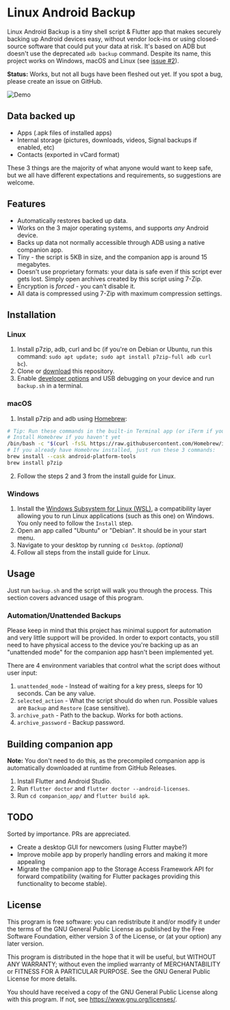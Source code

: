 # Linux Android Backup

Linux Android Backup is a tiny shell script & Flutter app that makes securely backing up Android devices easy, without vendor lock-ins or using closed-source software that could put your data at risk. It's based on ADB but doesn't use the deprecated `adb backup` command. Despite its name, this project works on Windows, macOS and Linux (see [issue #2](https://github.com/mrrfv/linux-android-backup/issues/2)).

**Status:** Works, but not all bugs have been fleshed out yet. If you spot a bug, please create an issue on GitHub.

![Demo](https://github.com/mrrfv/linux-android-backup/raw/c86602f9e5dbc501e0eacc43fe781c352998e712/.github/images/demo.gif)

## Data backed up

- Apps (.apk files of installed apps)
- Internal storage (pictures, downloads, videos, Signal backups if enabled, etc)
- Contacts (exported in vCard format)

These 3 things are the majority of what anyone would want to keep safe, but we all have different expectations and requirements, so suggestions are welcome.

## Features

- Automatically restores backed up data.
- Works on the 3 major operating systems, and supports *any* Android device.
- Backs up data not normally accessible through ADB using a native companion app.
- Tiny - the script is 5KB in size, and the companion app is around 15 megabytes.
- Doesn't use proprietary formats: your data is safe even if this script ever gets lost. Simply open archives created by this script using 7-Zip.
- Encryption is *forced* - you can't disable it.
- All data is compressed using 7-Zip with maximum compression settings.

## Installation

### Linux

1. Install p7zip, adb, curl and bc (if you're on Debian or Ubuntu, run this command: `sudo apt update; sudo apt install p7zip-full adb curl bc`).
2. Clone or [download](https://github.com/mrrfv/linux-android-backup/archive/refs/heads/master.zip) this repository.
3. Enable [developer options](https://www.androidauthority.com/enable-developer-options-569223/) and USB debugging on your device and run `backup.sh` in a terminal.

### macOS

1. Install p7zip and adb using [Homebrew](https://brew.sh/):

```bash
# Tip: Run these commands in the built-in Terminal app (or iTerm if you have that installed).
# Install Homebrew if you haven't yet
/bin/bash -c "$(curl -fsSL https://raw.githubusercontent.com/Homebrew/install/HEAD/install.sh)"
# If you already have Homebrew installed, just run these 3 commands:
brew install --cask android-platform-tools
brew install p7zip
```

2. Follow the steps 2 and 3 from the install guide for Linux.

### Windows

1. Install the [Windows Subsystem for Linux (WSL)](https://docs.microsoft.com/en-us/windows/wsl/install#install), a compatibility layer allowing you to run Linux applications (such as this one) on Windows. You only need to follow the `Install` step.
2. Open an app called "Ubuntu" or "Debian". It should be in your start menu.
3. Navigate to your desktop by running `cd Desktop`. *(optional)*
4. Follow all steps from the install guide for Linux.

## Usage

Just run `backup.sh` and the script will walk you through the process. This section covers advanced usage of this program.

### Automation/Unattended Backups

Please keep in mind that this project has minimal support for automation and very little support will be provided. In order to export contacts, you still need to have physical access to the device you're backing up as an "unattended mode" for the companion app hasn't been implemented yet.

There are 4 environment variables that control what the script does without user input:

1. `unattended_mode` - Instead of waiting for a key press, sleeps for 10 seconds. Can be any value.
2. `selected_action` - What the script should do when run. Possible values are `Backup` and `Restore` (case sensitive).
3. `archive_path` - Path to the backup. Works for both actions.
4. `archive_password` - Backup password.

## Building companion app

**Note:** You don't need to do this, as the precompiled companion app is automatically downloaded at runtime from GitHub Releases.

1. Install Flutter and Android Studio.
2. Run `flutter doctor` and `flutter doctor --android-licenses`.
3. Run `cd companion_app/` and `flutter build apk`.

## TODO

Sorted by importance. PRs are appreciated.

- Create a desktop GUI for newcomers (using Flutter maybe?)
- Improve mobile app by properly handling errors and making it more appealing
- Migrate the companion app to the Storage Access Framework API for forward compatibility (waiting for Flutter packages providing this functionality to become stable).

## License

This program is free software: you can redistribute it and/or modify
it under the terms of the GNU General Public License as published by
the Free Software Foundation, either version 3 of the License, or
(at your option) any later version.

This program is distributed in the hope that it will be useful,
but WITHOUT ANY WARRANTY; without even the implied warranty of
MERCHANTABILITY or FITNESS FOR A PARTICULAR PURPOSE.  See the
GNU General Public License for more details.

You should have received a copy of the GNU General Public License
along with this program.  If not, see <https://www.gnu.org/licenses/>.
